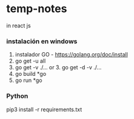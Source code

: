 # temp-notes
in react js


### instalación en windows
1. instalador GO - https://golang.org/doc/install
2. go get -u all
3. go get -v ./...    or    3. go get -d -v ./...
4. go build *go
5. go run *go

### Python
pip3 install -r requirements.txt